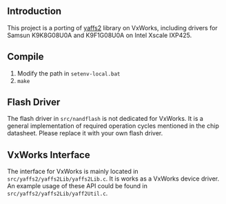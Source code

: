 ## Introduction ##

This project is a porting of [yaffs2](http://www.yaffs.net) library on VxWorks, including drivers for Samsun K9K8G08U0A and K9F1G08U0A on Intel Xscale IXP425.

## Compile ##

1. Modify the path in `setenv-local.bat`
2. `make`

## Flash Driver ##

The flash driver in `src/nandflash` is not dedicated for VxWorks. It is a general implementation of required operation cycles mentioned in the chip datasheet. Please replace it with your own flash driver.

## VxWorks Interface ##

The interface for VxWorks is mainly located in `src/yaffs2/yaffs2Lib/yaffs2Lib.c`. It is works as a VxWorks device driver. An example usage of these API could be found in `src/yaffs2/yaffs2Lib/yaff2Util.c`.